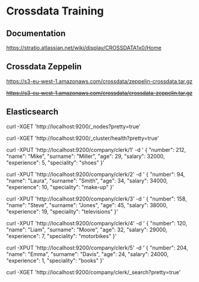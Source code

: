 # Crossdata Training

## Documentation

https://stratio.atlassian.net/wiki/display/CROSSDATA1x0/Home

## Crossdata Zeppelin

https://s3-eu-west-1.amazonaws.com/crossdata/zeppelin-crossdata.tar.gz

<del>https://s3-eu-west-1.amazonaws.com/crossdata/crossdata-zeppelin.tar.gz</del>

## Elasticsearch

curl -XGET 'http://localhost:9200/_nodes?pretty=true'

curl -XGET 'http://localhost:9200/_cluster/health?pretty=true'

curl -XPUT 'http://localhost:9200/company/clerk/1' -d '
{
    "number": 212,
    "name": "Mike",
    "surname": "Miller",
    "age": 29,
    "salary": 32000,
    "experience": 5,
    "speciality": "shoes"
}'

curl -XPUT 'http://localhost:9200/company/clerk/2' -d '
{
    "number": 94,
    "name": "Laura",
    "surname": "Smith",
    "age": 34,
    "salary": 34000,
    "experience": 10,
    "speciality": "make-up"
}'

curl -XPUT 'http://localhost:9200/company/clerk/3' -d '
{
    "number": 158,
    "name": "Steve",
    "surname": "Jones",
    "age": 45,
    "salary": 38000,
    "experience": 19,
    "speciality": "televisions"
}'

curl -XPUT 'http://localhost:9200/company/clerk/4' -d '
{
    "number": 120,
    "name": "Liam",
    "surname": "Moore",
    "age": 32,
    "salary": 29000,
    "experience": 7,
    "speciality": "motorbikes"
}'

curl -XPUT 'http://localhost:9200/company/clerk/5' -d '
{
    "number": 204,
    "name": "Emma",
    "surname": "Davis",
    "age": 24,
    "salary": 24000,
    "experience": 1,
    "speciality": "books"
}'

curl -XGET 'http://localhost:9200/company/clerk/_search?pretty=true'




